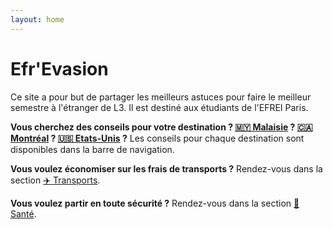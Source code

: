 ```yaml
---
layout: home
---
```


# Efr'Evasion

Ce site a pour but de partager les meilleurs astuces pour faire le meilleur semestre à l'étranger de L3. Il est destiné aux étudiants de l'EFREI Paris.

**Vous cherchez des conseils pour votre destination ? [🇲🇾 Malaisie](/malaisie) ? [🇨🇦 Montréal](/montreal) ? [🇺🇸 Etats-Unis](/etats-unis) ?** Les conseils pour chaque destination sont disponibles dans la barre de navigation.

**Vous voulez économiser sur les frais de transports ?** Rendez-vous dans la section [✈️ Transports](/transports/).

**Vous voulez partir en toute sécurité ?** Rendez-vous dans la section [💊 Santé](/sante/).

